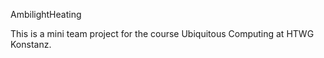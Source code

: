 AmbilightHeating

This is a mini team project for the course Ubiquitous Computing at HTWG Konstanz.

